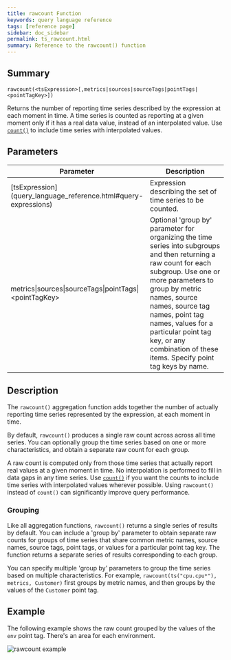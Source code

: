 ```yaml
---
title: rawcount Function
keywords: query language reference
tags: [reference page]
sidebar: doc_sidebar
permalink: ts_rawcount.html
summary: Reference to the rawcount() function
---
```

## Summary
```
rawcount(<tsExpression>[,metrics|sources|sourceTags|pointTags|<pointTagKey>])
```

Returns the number of reporting time series described by the expression at each moment in time. A time series is counted as reporting at a given moment only if it has a real data value, instead of an interpolated value.
Use [`count()`](ts_count.html) to include time series with interpolated values.

## Parameters
<table>
<tbody>
<thead>
<tr><th width="30%">Parameter</th><th width="70%">Description</th></tr>
</thead>
<tr>
<td markdown="span"> [tsExpression](query_language_reference.html#query-expressions)</td>
<td>Expression describing the set of time series to be counted.  </td></tr>
<tr>
<td>metrics&vert;sources&vert;sourceTags&vert;pointTags&vert;&lt;pointTagKey&gt;</td>
<td>Optional 'group by' parameter for organizing the time series into subgroups and then returning a raw count for each subgroup.
Use one or more parameters to group by metric names, source names, source tag names, point tag names, values for a particular point tag key, or any combination of these items. Specify point tag keys by name.</td>
</tr>
</tbody>
</table>

## Description

The `rawcount()` aggregation function adds together the number of actually reporting time series represented by the expression, at each moment in time.

By default, `rawcount()` produces a single raw count across across all time series. You can optionally group the time series based on one or more characteristics, and obtain a separate raw count for each group.

A raw count is computed only from those time series that actually report real values at a given moment in time.
No interpolation is performed to fill in data gaps in any time series.
Use [`count()`](ts_count.html) if you want the counts to include time series with interpolated values wherever possible. Using `rawcount()` instead of `count()` can significantly improve query performance.

### Grouping

Like all aggregation functions, `rawcount()` returns a single series of results by default.
You can include a 'group by' parameter to obtain separate raw counts for groups of time series that share common metric names, source names, source tags, point tags, or values for a particular point tag key.
The function returns a separate series of results corresponding to each group.

You can specify multiple 'group by' parameters to group the time series based on multiple characteristics. For example, `rawcount(ts("cpu.cpu*"), metrics, Customer)` first groups by metric names, and then groups by the values of the `Customer` point tag.


## Example

The following example shows the raw count grouped by the values of the `env` point tag. There's an area for each environment.

![rawcount example](images/ts_rawcount.png)
